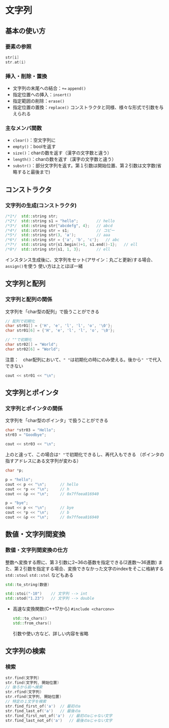 # 文字列

## 基本の使い方

### 要素の参照

```c++
str[i]
str.at(i)
```

### 挿入・削除・置換

* 文字列の末尾への結合：`+=` `append()`
* 指定位置への挿入：`insert()`
* 指定範囲の削除：`erase()`
* 指定位置の置換：`replace()`
コンストラクタと同様、様々な形式で引数を与えられる

### 主なメンバ関数

* `clear()`：空文字列に
* `empty()`：boolを返す
* `size()`：charの数を返す（漢字の文字数と違う）
* `length()`：charの数を返す（漢字の文字数と違う）
* `substr()`：部分文字列を返す。第１引数は開始位置、第２引数は文字数(省略すると最後まで)

## コンストラクタ

### 文字列の生成(コンストラクタ)

```c++
/*1*/  std::string str;
/*2*/  std::string s1 = "hello";        // hello
/*3*/  std::string str{"abcdefg", 4};   // abcd
/*4*/  std::string str = s1;            // コピー
/*5*/  std::string str(3, 'a');         // aaa
/*6*/  std::string str = {'a', 'b', 'c'};   // abc
/*7*/  std::string str{s1.begin()+1, s1.end()-1};   // ell
/*8*/  std::string str{s1, 1, 3};       // ell
```

インスタンス生成後に、文字列をセット(アサイン：丸ごと更新)する場合、`assign()`を使う
使い方は上とほぼ一緒

## 文字列と配列

### 文字列と配列の関係

文字列を「char型の配列」で扱うことができる

```c++
// 配列で初期化
char str01[] = {'H', 'e', 'l', 'l', 'o', '\0'};
char str01[6] = {'H', 'e', 'l', 'l', 'o', '\0'};

// ""で初期化
char str02[] = "World";
char str02[6] = "World";
```

注意：　char配列において、`" "`は初期化の時にのみ使える。後から`" "`で代入できない

```c++
cout << str01 << "\n";
```

## 文字列とポインタ

### 文字列とポインタの関係

文字列を「char型のポインタ」で扱うことができる

```c++
char *str03 = "Hello";
str03 = "Goodbye";

cout << str03 << "\n";
```

上のと違って、この場合は`" "`で初期化できるし、再代入もできる
（ポインタの指すアドレスにある文字列が変わる）

```c++
char *p;

p = "hello";
cout << p << "\n";      // hello
cout << *p << "\n";     // h
cout << &p << "\n";     // 0x7ffeea816940

p = "bye";
cout << p << "\n";      // bye
cout << *p << "\n";     // b
cout << &p << "\n";     // 0x7ffeea816940
```

## 数値・文字列間変換

### 数値・文字列間変換の仕方

整数へ変換する際に、第３引数に2~36の基数を指定できる(2進数〜36進数)
また、第２引数を指定する場合、変換できなかった文字のindexをそこに格納する
`std::stoul` `std::stol` などもある

```c++
std::to_string(数値)

std::stoi("-10")    // 文字列 --> int
std::stod("1.23")   // 文字列 --> double
```

* 高速な変換関数(C++17から)
    `#include <charconv>`

    ```c++
    std::to_chars()
    std::from_chars()
    ```

    引数や使い方など、詳しい内容を省略

## 文字列の検索

### 検索

```c++
str.find(文字列)
str.find(文字列, 開始位置)
// 後ろから前へ検索
str.rfind(文字列)
str.rfind(文字列, 開始位置)
// 特定の１文字を検索
str.find_first_of('a')  // 最初のa
str.find_last_of('a')   // 最後のa
str.find_first_not_of('a')  // 最初のaじゃない文字
str.find_last_not_of('a')   // 最後のaじゃない文字
```
